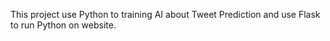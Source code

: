 This project use Python to training AI about Tweet Prediction and use Flask to run Python on website.

